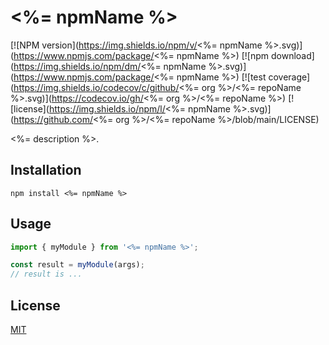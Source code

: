 # <%= npmName %>

[![NPM version](https://img.shields.io/npm/v/<%= npmName %>.svg)](https://www.npmjs.com/package/<%= npmName %>)
[![npm download](https://img.shields.io/npm/dm/<%= npmName %>.svg)](https://www.npmjs.com/package/<%= npmName %>)
[![test coverage](https://img.shields.io/codecov/c/github/<%= org %>/<%= repoName %>.svg)](https://codecov.io/gh/<%= org %>/<%= repoName %>)
[![license](https://img.shields.io/npm/l/<%= npmName %>.svg)](https://github.com/<%= org %>/<%= repoName %>/blob/main/LICENSE)

<%= description %>.

## Installation

```console
npm install <%= npmName %>
```

## Usage

```js
import { myModule } from '<%= npmName %>';

const result = myModule(args);
// result is ...
```

## License

[MIT](./LICENSE)
